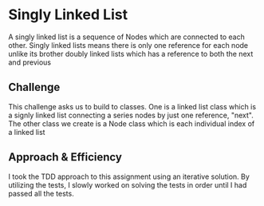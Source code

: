 # Singly Linked List
A singly linked list is a sequence of Nodes which are connected to each other. Singly linked lists means there is only
one reference for each node unlike its brother doubly linked lists which has a reference to both the next and previous

## Challenge
This challenge asks us to build to classes. One is a linked list class which is a signly linked list connecting a series
nodes by just one reference, "next". The other class we create is a Node class which is each individual index of a
linked list

## Approach & Efficiency
<!-- What approach did you take? Why? What is the Big O space/time for this approach? -->
I took the TDD approach to this assignment using an iterative solution. By utilizing the tests, I slowly worked on solving the tests in order until
I had passed all the tests.
